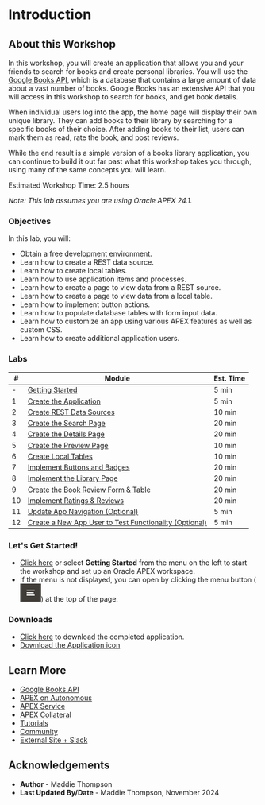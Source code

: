 # Introduction
## About this Workshop
In this workshop, you will create an application that allows you and your friends to search for books and create personal libraries. You will use the [Google Books API](https://developers.google.com/books/docs/v1/using), which is a database that contains a large amount of data about a vast number of books. Google Books has an extensive API that you will access in this workshop to search for books, and get book details.

When individual users log into the app, the home page will display their own unique library. They can add books to their library by searching for a specific books of their choice. After adding books to their list, users can mark them as read, rate the book, and post reviews.

While the end result is a simple version of a books library application, you can continue to build it out far past what this workshop takes you through, using many of the same concepts you will learn.

Estimated Workshop Time: 2.5 hours

*Note: This lab assumes you are using Oracle APEX 24.1.*

### Objectives
In this lab, you will:  
- Obtain a free development environment.  
- Learn how to create a REST data source.  
- Learn how to create local tables.  
- Learn how to use application items and processes.  
- Learn how to create a page to view data from a REST source.  
- Learn how to create a page to view data from a local table.  
- Learn how to implement button actions.
- Learn how to populate database tables with form input data.
- Learn how to customize an app using various APEX features as well as custom CSS.
- Learn how to create additional application users.


### Labs

| #   | Module                                                           | Est. Time |
| --- | ---------------------------------------------------------------- | --------- |
| -   | [Getting Started](?lab=1-sign-up-apex)                           | 5 min     |
| 1   | [Create the Application](?lab=create-app)                        | 5 min    |
| 2   | [Create REST Data Sources](?lab=creating-rest-sources)           | 10 min    |
| 3   | [Create the Search Page](?lab=creating-book-search-page)        | 20 min    |
| 4   | [Create the Details Page](?lab=creating-book-details-page)      | 20 min    |
| 5   | [Create the Preview Page](?lab=creating-book-preview-page)      | 10 min    |
| 6   | [Create Local Tables](?lab=creating-tables)                      | 10 min    |
| 7   | [Implement Buttons and Badges](?lab=creating-buttons-badges)     | 20 min    |
| 8   | [Implement the Library Page](?lab=implementing-library-page) | 20 min    |
| 9   | [Create the Book Review Form & Table](?lab=creating-review-form)  | 20 min     |
| 10  | [Implement Ratings & Reviews](?lab=implementing-ratings-and-reviews)  | 20 min     |
| 11  | [Update App Navigation (Optional)](?lab=update-navigation)  | 5 min     |
| 12  | [Create a New App User to Test Functionality (Optional)](?lab=add-app-user)  | 5 min     |


### **Let's Get Started!**

- [Click here](?lab=1-sign-up-apex) or select **Getting Started** from the menu on the left to start the workshop and set up an Oracle APEX workspace.
- If the menu is not displayed, you can open by clicking the menu button (![Menu icon](./images/menu-button.png)) at the top of the page.


### Downloads

- [Click here](./files/book-club.sql) to download the completed application.
- [Download the Application icon](./images/book-club-icon.png)


## Learn More

- [Google Books API](https://developers.google.com/books/docs/v1/using)
- [APEX on Autonomous](https://apex.oracle.com/autonomous)
- [APEX Service](https://apex.oracle.com/en/platform/apex-service/)
- [APEX Collateral](https://apex.oracle.com)
- [Tutorials](https://apex.oracle.com/en/learn/tutorials)
- [Community](https://apex.oracle.com/community)
- [External Site + Slack](http://apex.world)

## Acknowledgements

- **Author** - Maddie Thompson
- **Last Updated By/Date** - Maddie Thompson, November 2024
